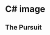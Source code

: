 # C# image

<a href="images/fulls/03.jpg" class="image"></a>

 <h2>The Pursuit</h2>
	          <a href="images/fulls/06.jpg"></a>